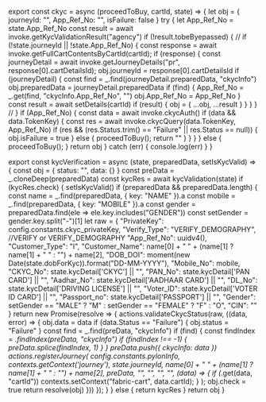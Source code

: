 
export const ckyc = async (proceedToBuy, cartId, state) => {
    let obj = { journeyId: "", App_Ref_No: "", isFailure: false }
    try {
        let App_Ref_No = state.App_Ref_No
        const result = await invoke.getKycValidationResult("agency")
        if (!result.tobeByepassed) {
            // if (!state.journeyId || !state.App_Ref_No) {
                const response = await invoke.getFullCartContentsByCartId(cartId);
                if (response) {
                    const journeyDetail = await invoke.getJourneyDetails("pr", response[0].cartDetailsId);
                    obj.journeyId = response[0].cartDetailsId
                    if (journeyDetail) {
                        const find = _.find(journeyDetail.preparedData, "ckycInfo")
                        obj.preparedData = journeyDetail.preparedData
                        if (find) {
                            App_Ref_No = _.get(find, "ckycInfo.App_Ref_No", "")
                            obj.App_Ref_No = App_Ref_No
                        }
                        const result = await setDetails(cartId)
                        if (result) {
                            obj = { ...obj, ...result }
                        }
                    }
                }
            // }
            if (App_Ref_No) {
                const data = await invoke.ckycAuth()
                if (data && data.TokenKey) {
                    const res = await invoke.ckycQuery(data.TokenKey, App_Ref_No)
                    if (res && (res.Status.trim() == "Failure" || res.Status == null)) {
                        obj.isFailure = true
                    } else {
                        proceedToBuy();
                        return ""
                    }
                }
            }
        } else {
            proceedToBuy();
        }
        return obj
    } catch (err) {
        console.log(err)
    }
}

export const kycVerification = async (state, preparedData, setIsKycValid) => {
    const obj = { status: "", data: {} }
    const preData = _.cloneDeep(preparedData)
    const kycRes = await kycValidation(state)
    if (kycRes.check) {
        setIsKycValid()
        if (preparedData && preparedData.length) {
            const name = _.find(preparedData, { key: "NAME" }).a
            const mobile = _.find(preparedData, { key: "MOBILE" }).a
            const gender = preparedData.find(ele => ele.key.includes("GENDER"))
            const setGender = gender.key.split("-")[1]
            let raw = {
                "PrivateKey": config.constants.ckyc_privateKey,
                "Verify_Type": "VERIFY_DEMOGRAPHY", //VERIFY or VERIFY_DEMOGRAPHY
                "App_Ref_No": uuidv4(),
                "Customer_Type": "I",
                "Customer_Name": name[0] + " " + (name[1] ? name[1] + " " : "") + name[2],
                "DOB_DOI": moment(new Date(state.dobForKyc)).format("DD-MM-YYYY"),
                "Mobile_No": mobile,
                "CKYC_No": state.kycDetail['CKYC'] || "",
                "PAN_No": state.kycDetail['PAN CARD'] || "",
                "Aadhar_No": state.kycDetail['AADHAAR CARD'] || "",
                "DL_No": state.kycDetail['DRIVING LICENSE'] || "",
                "Voter_ID": state.kycDetail['VOTER ID CARD'] || "",
                "Passport_no": state.kycDetail['PASSPORT'] || "",
                "Gender": setGender == "MALE" ? "M" : setGender == "FEMALE" ? "F" : "O",
                "CIN": ""
            }
            return new Promise(resolve => {
                actions.validateCkycStatus(raw, ((data, error) => {
                    obj.data = data
                    if (data.Status == "Failure") {
                        obj.status = "Failure"
                    }
                    const find = _.find(preData, "ckycInfo")
                    if (find) {
                        const findIndex = _.findIndex(preData, "ckycInfo")
                        if (findIndex !== -1) {
                            preData.splice(findIndex, 1)
                        }
                    }
                    preData.push({ ckycInfo: data })
                    actions.registerJourney(
                        config.constants.pylonInfo,
                        contexts.getContext('journey'),
                        state.journeyId,
                        name[0] + " " + (name[1] ? name[1] + " " : "") + name[2], preData, "", "", "", "",
                        (data) => {
                            if (_.get(data, "cartId"))
                                contexts.setContext("fabric-cart", data.cartId);
                        }
                    );
                    obj.check = true
                    return resolve(obj)
                }))
            });
        }
    } else {
        return kycRes
    }
    return obj
}
